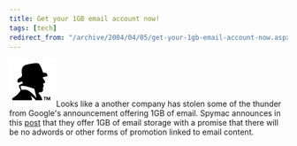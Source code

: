 ```yaml
---
title: Get your 1GB email account now!
tags: [tech]
redirect_from: "/archive/2004/04/05/get-your-1gb-email-account-now.aspx/"
---
```


![](/images/spymaclogo.gif)Looks like a another company has stolen some
of the thunder from Google's announcement offering 1GB of email. Spymac
announces in this
[post](http://www.spymac.com/forums/showthread.php?threadid=70497) that
they offer 1GB of email storage with a promise that there will be no
adwords or other forms of promotion linked to email content.

